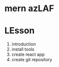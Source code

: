 # mern azLAF

# LEsson

1.  introduction
2.  install tools
3.  create react app
4.  create git repository
